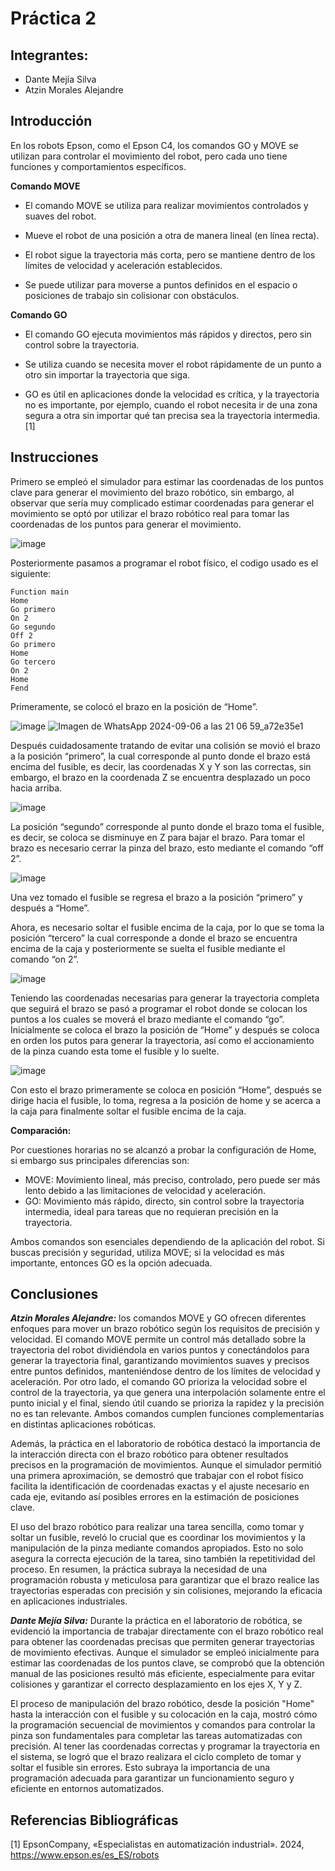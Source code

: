 # Práctica 2
<p align="justify">

## Integrantes:
- Dante Mejía Silva
- Atzin Morales Alejandre

## Introducción
En los robots Epson, como el Epson C4, los comandos GO y MOVE se utilizan para controlar el movimiento del robot, pero cada uno tiene funciones y comportamientos específicos.

**Comando MOVE**
- El comando MOVE se utiliza para realizar movimientos controlados y suaves del robot.

- Mueve el robot de una posición a otra de manera lineal (en línea recta).

- El robot sigue la trayectoria más corta, pero se mantiene dentro de los límites de velocidad y aceleración establecidos.

- Se puede utilizar para moverse a puntos definidos en el espacio o posiciones de trabajo sin colisionar con obstáculos.

**Comando GO**
- El comando GO ejecuta movimientos más rápidos y directos, pero sin control sobre la trayectoria.

- Se utiliza cuando se necesita mover el robot rápidamente de un punto a otro sin importar la trayectoria que siga.

- GO es útil en aplicaciones donde la velocidad es crítica, y la trayectoria no es importante, por ejemplo, cuando el robot necesita ir de una zona segura a otra sin importar qué tan precisa sea la trayectoria intermedia. [1]

## Instrucciones
Primero se empleó el simulador para estimar las coordenadas de los puntos clave para generar el movimiento del brazo robótico, sin embargo, al observar que sería muy complicado estimar coordenadas para generar el movimiento se optó por utilizar el brazo robótico real para tomar las coordenadas de los puntos para generar el movimiento.

![image](https://github.com/user-attachments/assets/70d517ff-50a3-42ec-8dd3-524b8f3317e8)

Posteriormente pasamos a programar el robot físico, el codigo usado es el siguiente:
```
Function main
Home
Go primero
On 2
Go segundo
Off 2
Go primero
Home
Go tercero
On 2
Home
Fend
```
Primeramente, se colocó el brazo en la posición de “Home”.

![image](https://github.com/user-attachments/assets/a9802f0f-37f8-452f-9dea-7b1c052624fb)
![Imagen de WhatsApp 2024-09-06 a las 21 06 59_a72e35e1](https://github.com/user-attachments/assets/cfe62f50-e5b8-4858-9d20-5329b783c333)

Después cuidadosamente tratando de evitar una colisión se movió el brazo a la posición “primero”, la cual corresponde al punto donde el brazo está encima del fusible, es decir, las coordenadas X y Y son las correctas, sin embargo, el brazo en la coordenada Z se encuentra desplazado un poco hacia arriba.

![image](https://github.com/user-attachments/assets/875c6652-5476-442f-8070-d74bd59e48bc)

La posición “segundo” corresponde al punto donde el brazo toma el fusible, es decir, se coloca se disminuye en Z para bajar el brazo. Para tomar el brazo es necesario cerrar la pinza del brazo, esto mediante el comando “off 2”.

![image](https://github.com/user-attachments/assets/ebf394fe-d91f-442f-b0b0-a1cd8caa1bc5)

Una vez tomado el fusible se regresa el brazo a la posición “primero” y después a “Home”.

Ahora, es necesario soltar el fusible encima de la caja, por lo que se toma la posición “tercero” la cual corresponde a donde el brazo se encuentra encima de la caja y posteriormente se suelta el fusible mediante el comando “on 2”.

![image](https://github.com/user-attachments/assets/97e77880-f3ab-4ce7-af2f-9f4b6c5daf91)

Teniendo las coordenadas necesarias para generar la trayectoria completa que seguirá el brazo se pasó a programar el robot donde se colocan los puntos a los cuales se moverá el brazo mediante el comando “go”. Inicialmente se coloca el brazo la posición de “Home” y después se coloca en orden los putos para generar la trayectoria, así como el accionamiento de la pinza cuando esta tome el fusible y lo suelte.

![image](https://github.com/user-attachments/assets/d4d6159c-69e2-4b76-863b-e2b282353a5e)

Con esto el brazo primeramente se coloca en posición “Home”, después se dirige hacia el fusible, lo toma, regresa a la posición de home y se acerca a la caja para finalmente soltar el fusible encima de la caja. 

**Comparación:**

Por cuestiones horarias no se alcanzó a probar la configuración de Home, si embargo sus principales diferencias son:

- MOVE: Movimiento lineal, más preciso, controlado, pero puede ser más lento debido a las limitaciones de velocidad y aceleración.
- GO: Movimiento más rápido, directo, sin control sobre la trayectoria intermedia, ideal para tareas que no requieran precisión en la trayectoria.
  
Ambos comandos son esenciales dependiendo de la aplicación del robot. Si buscas precisión y seguridad, utiliza MOVE; si la velocidad es más importante, entonces GO es la opción adecuada.

## Conclusiones
***Atzin Morales Alejandre:*** los comandos MOVE y GO ofrecen diferentes enfoques para mover un brazo robótico según los requisitos de precisión y velocidad. El comando MOVE permite un control más detallado sobre la trayectoria del robot dividiéndola en varios puntos y conectándolos para generar la trayectoria final, garantizando movimientos suaves y precisos entre puntos definidos, manteniéndose dentro de los límites de velocidad y aceleración. Por otro lado, el comando GO prioriza la velocidad sobre el control de la trayectoria, ya que genera una interpolación solamente entre el punto inicial y el final, siendo útil cuando se prioriza la rapidez y la precisión no es tan relevante. Ambos comandos cumplen funciones complementarias en distintas aplicaciones robóticas. 

Además, la práctica en el laboratorio de robótica destacó la importancia de la interacción directa con el brazo robótico para obtener resultados precisos en la programación de movimientos. Aunque el simulador permitió una primera aproximación, se demostró que trabajar con el robot físico facilita la identificación de coordenadas exactas y el ajuste necesario en cada eje, evitando así posibles errores en la estimación de posiciones clave.

El uso del brazo robótico para realizar una tarea sencilla, como tomar y soltar un fusible, reveló lo crucial que es coordinar los movimientos y la manipulación de la pinza mediante comandos apropiados. Esto no solo asegura la correcta ejecución de la tarea, sino también la repetitividad del proceso. En resumen, la práctica subraya la necesidad de una programación robusta y meticulosa para garantizar que el brazo realice las trayectorias esperadas con precisión y sin colisiones, mejorando la eficacia en aplicaciones industriales.

***Dante Mejía Silva:*** Durante la práctica en el laboratorio de robótica, se evidenció la importancia de trabajar directamente con el brazo robótico real para obtener las coordenadas precisas que permiten generar trayectorias de movimiento efectivas. Aunque el simulador se empleó inicialmente para estimar las coordenadas de los puntos clave, se comprobó que la obtención manual de las posiciones resultó más eficiente, especialmente para evitar colisiones y garantizar el correcto desplazamiento en los ejes X, Y y Z.

El proceso de manipulación del brazo robótico, desde la posición "Home" hasta la interacción con el fusible y su colocación en la caja, mostró cómo la programación secuencial de movimientos y comandos para controlar la pinza son fundamentales para completar las tareas automatizadas con precisión. Al tener las coordenadas correctas y programar la trayectoria en el sistema, se logró que el brazo realizara el ciclo completo de tomar y soltar el fusible sin errores. Esto subraya la importancia de una programación adecuada para garantizar un funcionamiento seguro y eficiente en entornos automatizados.

## Referencias Bibliográficas 
[1] 	EpsonCompany, «Especialistas en automatización industrial». 2024, https://www.epson.es/es_ES/robots

</p>

